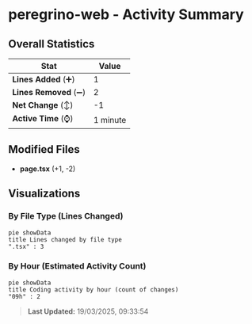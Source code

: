 # peregrino-web - Activity Summary 

## Overall Statistics

| Stat                   | Value                                                             |
| ---------------------- | ----------------------------------------------------------------- |
| **Lines Added** (➕)   | 1                                          |
| **Lines Removed** (➖) | 2                                        |
| **Net Change** (↕)    | -1                |
| **Active Time** (⌚)   | 1 minute |


## Modified Files
- **page.tsx** (+1, -2)

## Visualizations

### By File Type (Lines Changed)

```mermaid
pie showData
title Lines changed by file type
".tsx" : 3
```

### By Hour (Estimated Activity Count)

```mermaid
pie showData
title Coding activity by hour (count of changes)
"09h" : 2
```


> **Last Updated:** 19/03/2025, 09:33:54